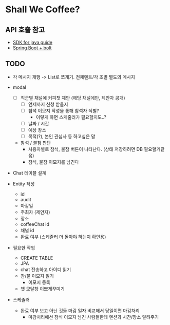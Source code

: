 # Shall We Coffee?

## API 호출 참고
- [SDK for java guide](https://slack.dev/java-slack-sdk/guides/web-api-basics)
- [Spring Boot + bolt](https://slack.dev/java-slack-sdk/guides/supported-web-frameworks)


## TODO
- 각 메시지 개행 -> List로 쪼개기. 전체멘트/각 조별 별도의 메시지
- modal
  - [ ] 직군별 채널에 커피챗 제안 (해당 채널에만, 제안자 공개)
    - [ ] 언제까지 신청 받을지
    - [ ] 참석 이모지 작성을 통해 참석자 식별?
      - 이렇게 하면 스케줄러가 필요할지도..?
    - [ ] 날짜 / 시간
    - [ ] 예상 장소
    - [ ] 목적(?), 본인 관심사 등 하고싶은 말
  - 참석 / 불참 판단
    - 사용자별로 참석, 불참 버튼이 나타난다. (상태 저장하려면 DB 필요할거같음)
    - 참석, 불참 이모지를 남긴다

- Chat 테이블 설계
- Entity 작성
  - id
  - audit
  - 마감일
  - 주최자 (제안자)
  - 장소
  - coffeeChat id
  - 채널 id
  - 완료 여부 (스케줄러 더 돌아야 하는지 확인용)
- 필요한 작업
  - CREATE TABLE
  - JPA
  - chat 전송하고 아이디 읽기
  - 참/불 이모지 읽기
    - 이모지 등록
  - 챗 모달창 이쁘게꾸미기 
- 스케줄러
  - 완료 여부 보고 아닌 것들 마감 일자 비교해서 당일이면 마감처리
    - 마감처리에선 참석 이모지 남긴 사람들한테 멘션과 시간/장소 알려주기
